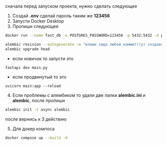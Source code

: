 сначала перед запуском проекта, нужно сделать следующее

1. Создай **.env** сделай пароль таким же **123456**
2. Запусти Docker Desktop
3. Пропиши следующее
```bash
docker run --name fast_db -e POSTGRES_PASSWORD=123456 -p 5432:5432 -d postgres
```

```bash
alembic revision --autogenerate -m "впиши сюда любой коммит(тут создаешь миграции с модельками, поэтому давай нормальные названия этим коммитам)"
alembic upgrade head
```
- если новичок то запусти это
```
fastapi dev main.py
```
- если продвинутый то это
```
uvicorn main:app --reload
```

4. Если проблемы с алембиком то удали две папки **alembic.ini** и **alembic**, после пропиши
```bash
alembic init -t async alembic
```
после вернись к 3 действию

5. Для докер компоса

```bash
docker compose up --build -d
```